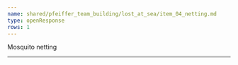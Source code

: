 ```yaml
---
name: shared/pfeiffer_team_building/lost_at_sea/item_04_netting.md
type: openResponse
rows: 1
---
```


Mosquito netting

---

>
